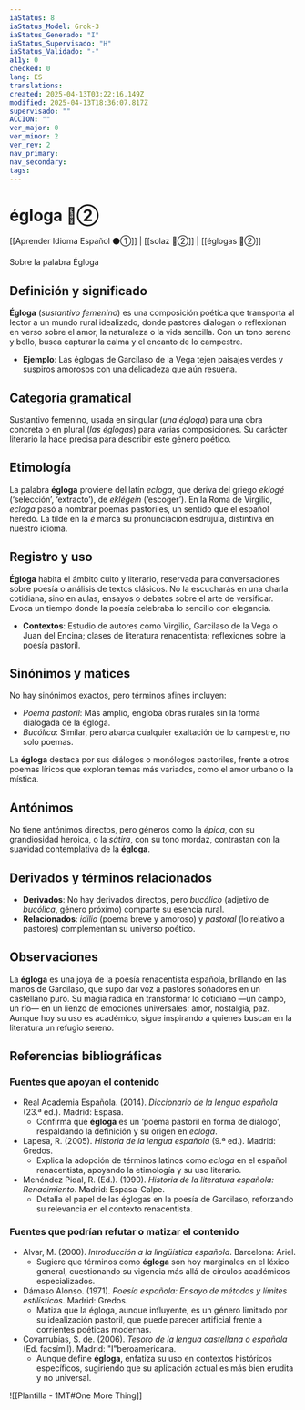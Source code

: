 ```yaml
---
iaStatus: 8
iaStatus_Model: Grok-3
iaStatus_Generado: "I"
iaStatus_Supervisado: "H"
iaStatus_Validado: "-"
a11y: 0
checked: 0
lang: ES
translations: 
created: 2025-04-13T03:22:16.149Z
modified: 2025-04-13T18:36:07.817Z
supervisado: ""
ACCION: ""
ver_major: 0
ver_minor: 2
ver_rev: 2
nav_primary: 
nav_secondary: 
tags:
---
```

# égloga 🔴②

[[Aprender Idioma Español ⚫①]] | [[solaz  🔴②]] | [[églogas 🔴②]]

Sobre la palabra Égloga

## Definición y significado

**Égloga** (*sustantivo femenino*) es una composición poética que transporta al lector a un mundo rural idealizado, donde pastores dialogan o reflexionan en verso sobre el amor, la naturaleza o la vida sencilla. Con un tono sereno y bello, busca capturar la calma y el encanto de lo campestre.

- **Ejemplo**: Las églogas de Garcilaso de la Vega tejen paisajes verdes y suspiros amorosos con una delicadeza que aún resuena.

## Categoría gramatical

Sustantivo femenino, usada en singular (*una égloga*) para una obra concreta o en plural (*las églogas*) para varias composiciones. Su carácter literario la hace precisa para describir este género poético.

## Etimología

La palabra **égloga** proviene del latín *ecloga*, que deriva del griego *eklogé* (‘selección’, ‘extracto’), de *eklégein* (‘escoger’). En la Roma de Virgilio, *ecloga* pasó a nombrar poemas pastoriles, un sentido que el español heredó. La tilde en la *é* marca su pronunciación esdrújula, distintiva en nuestro idioma.

## Registro y uso

**Égloga** habita el ámbito culto y literario, reservada para conversaciones sobre poesía o análisis de textos clásicos. No la escucharás en una charla cotidiana, sino en aulas, ensayos o debates sobre el arte de versificar. Evoca un tiempo donde la poesía celebraba lo sencillo con elegancia.

- **Contextos**: Estudio de autores como Virgilio, Garcilaso de la Vega o Juan del Encina; clases de literatura renacentista; reflexiones sobre la poesía pastoril.

## Sinónimos y matices

No hay sinónimos exactos, pero términos afines incluyen:
- *Poema pastoril*: Más amplio, engloba obras rurales sin la forma dialogada de la égloga.
- *Bucólica*: Similar, pero abarca cualquier exaltación de lo campestre, no solo poemas.

La **égloga** destaca por sus diálogos o monólogos pastoriles, frente a otros poemas líricos que exploran temas más variados, como el amor urbano o la mística.

## Antónimos

No tiene antónimos directos, pero géneros como la *épica*, con su grandiosidad heroica, o la *sátira*, con su tono mordaz, contrastan con la suavidad contemplativa de la **égloga**.

## Derivados y términos relacionados

- **Derivados**: No hay derivados directos, pero *bucólico* (adjetivo de *bucólica*, género próximo) comparte su esencia rural.
- **Relacionados**: *idilio* (poema breve y amoroso) y *pastoral* (lo relativo a pastores) complementan su universo poético.

## Observaciones

La **égloga** es una joya de la poesía renacentista española, brillando en las manos de Garcilaso, que supo dar voz a pastores soñadores en un castellano puro. Su magia radica en transformar lo cotidiano —un campo, un río— en un lienzo de emociones universales: amor, nostalgia, paz. Aunque hoy su uso es académico, sigue inspirando a quienes buscan en la literatura un refugio sereno.

## Referencias bibliográficas

### Fuentes que apoyan el contenido
- Real Academia Española. (2014). *Diccionario de la lengua española* (23.ª ed.). Madrid: Espasa.  
  - Confirma que **égloga** es un ‘poema pastoril en forma de diálogo’, respaldando la definición y su origen en *ecloga*.  
- Lapesa, R. (2005). *Historia de la lengua española* (9.ª ed.). Madrid: Gredos.  
  - Explica la adopción de términos latinos como *ecloga* en el español renacentista, apoyando la etimología y su uso literario.  
- Menéndez Pidal, R. (Ed.). (1990). *Historia de la literatura española: Renacimiento*. Madrid: Espasa-Calpe.  
  - Detalla el papel de las églogas en la poesía de Garcilaso, reforzando su relevancia en el contexto renacentista.  

### Fuentes que podrían refutar o matizar el contenido
- Alvar, M. (2000). *Introducción a la lingüística española*. Barcelona: Ariel.  
  - Sugiere que términos como **égloga** son hoy marginales en el léxico general, cuestionando su vigencia más allá de círculos académicos especializados.  
- Dámaso Alonso. (1971). *Poesía española: Ensayo de métodos y límites estilísticos*. Madrid: Gredos.  
  - Matiza que la égloga, aunque influyente, es un género limitado por su idealización pastoril, que puede parecer artificial frente a corrientes poéticas modernas.  
- Covarrubias, S. de. (2006). *Tesoro de la lengua castellana o española* (Ed. facsímil). Madrid: "I"beroamericana.  
  - Aunque define **égloga**, enfatiza su uso en contextos históricos específicos, sugiriendo que su aplicación actual es más bien erudita y no universal.

![[Plantilla - 1MT#One More Thing]]